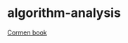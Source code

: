 # algorithm-analysis


[Cormen book](https://computerscience360.wordpress.com/wp-content/uploads/2018/02/algoritmos-teoria-e-prc3a1tica-3ed-thomas-cormen.pdf)
